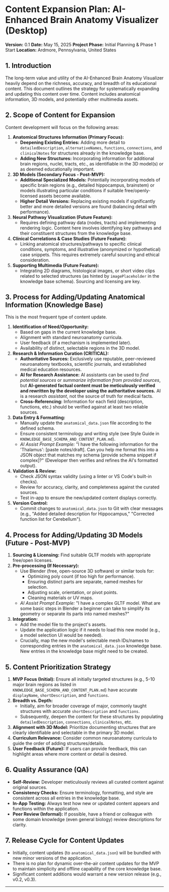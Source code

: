 # Content Expansion Plan: AI-Enhanced Brain Anatomy Visualizer (Desktop)

**Version:** 0.1
**Date:** May 15, 2025
**Project Phase:** Initial Planning & Phase 1 Start
**Location:** Ardmore, Pennsylvania, United States

## 1. Introduction

The long-term value and utility of the AI-Enhanced Brain Anatomy Visualizer heavily depend on the richness, accuracy, and breadth of its educational content. This document outlines the strategy for systematically expanding and updating this content over time. Content includes anatomical information, 3D models, and potentially other multimedia assets.

## 2. Scope of Content for Expansion

Content development will focus on the following areas:

1.  **Anatomical Structures Information (Primary Focus):**
    - **Deepening Existing Entries:** Adding more detail to `detailedDescription`, `alternativeNames`, `functions`, `connections`, and `clinicalNotes` for structures already in the knowledge base.
    - **Adding New Structures:** Incorporating information for additional brain regions, nuclei, tracts, etc., as identifiable in the 3D model(s) or as deemed educationally important.
2.  **3D Models (Secondary Focus - Post-MVP):**
    - **Additional Specialized Models:** Potentially incorporating models of specific brain regions (e.g., detailed hippocampus, brainstem) or models illustrating particular conditions if suitable free/openly-licensed assets become available.
    - **Higher Detail Versions:** Replacing existing models if significantly better and more detailed versions are found (balancing detail with performance).
3.  **Neural Pathway Visualization (Future Feature):**
    - Requires defining pathway data (nodes, tracts) and implementing rendering logic. Content here involves identifying key pathways and their constituent structures from the knowledge base.
4.  **Clinical Correlations & Case Studies (Future Feature):**
    - Linking anatomical structures/pathways to specific clinical conditions, symptoms, and illustrative (anonymized or hypothetical) case snippets. This requires extremely careful sourcing and ethical consideration.
5.  **Supporting Multimedia (Future Feature):**
    - Integrating 2D diagrams, histological images, or short video clips related to selected structures (as hinted by `imagePlaceholder` in the knowledge base schema). Sourcing and licensing are key.

## 3. Process for Adding/Updating Anatomical Information (Knowledge Base)

This is the most frequent type of content update.

1.  **Identification of Need/Opportunity:**
    - Based on gaps in the current knowledge base.
    - Alignment with standard neuroanatomy curricula.
    - User feedback (if a mechanism is implemented later).
    - Availability of distinct, selectable regions in the 3D model.
2.  **Research & Information Curation (CRITICAL):**
    - **Authoritative Sources:** Exclusively use reputable, peer-reviewed neuroanatomy textbooks, scientific journals, and established medical education resources.
    - **AI for Research Assistance:** AI assistants can be used to _find potential sources_ or _summarize information from provided sources_, but **AI-generated factual content must be meticulously verified and rewritten by the developer using the authoritative sources.** AI is a research _assistant_, not the source of truth for medical facts.
    - **Cross-Referencing:** Information for each field (description, functions, etc.) should be verified against at least two reliable sources.
3.  **Data Entry & Formatting:**
    - Manually update the `anatomical_data.json` file according to the defined schema.
    - Ensure consistent terminology and writing style (see Style Guide in `KNOWLEDGE_BASE_SCHEMA_AND_CONTENT_PLAN.md`).
    - _AI Assist Prompt Example:_ "I have the following information for the 'Thalamus': [paste notes/draft]. Can you help me format this into a JSON object that matches my schema [provide schema snippet if complex]?" (Developer then verifies and refines the AI's formatted output).
4.  **Validation & Review:**
    - Check JSON syntax validity (using a linter or VS Code's built-in checks).
    - Review for accuracy, clarity, and completeness against the curated sources.
    - Test in-app to ensure the new/updated content displays correctly.
5.  **Version Control:**
    - Commit changes to `anatomical_data.json` to Git with clear messages (e.g., "Added detailed description for Hippocampus," "Corrected function list for Cerebellum").

## 4. Process for Adding/Updating 3D Models (Future - Post-MVP)

1.  **Sourcing & Licensing:** Find suitable GLTF models with appropriate free/open licenses.
2.  **Pre-processing (If Necessary):**
    - Use Blender (free, open-source 3D software) or similar tools for:
      - Optimizing poly count (if too high for performance).
      - Ensuring distinct parts are separate, named meshes for selection.
      - Adjusting scale, orientation, or pivot points.
      - Cleaning materials or UV maps.
    - _AI Assist Prompt Example:_ "I have a complex GLTF model. What are some basic steps in Blender a beginner can take to simplify its geometry or separate its parts into named meshes?"
3.  **Integration:**
    - Add the model file to the project's assets.
    - Update the application logic if it needs to load this new model (e.g., a model selection UI would be needed).
    - Crucially, map the new model's selectable mesh IDs/names to corresponding entries in the `anatomical_data.json` knowledge base. New entries in the knowledge base might need to be created.

## 5. Content Prioritization Strategy

1.  **MVP Focus (Initial):** Ensure all initially targeted structures (e.g., 5-10 major brain regions as listed in `KNOWLEDGE_BASE_SCHEMA_AND_CONTENT_PLAN.md`) have accurate `displayName`, `shortDescription`, and `functions`.
2.  **Breadth vs. Depth:**
    - Initially, aim for broader coverage of major, commonly taught structures with accurate `shortDescription` and `functions`.
    - Subsequently, deepen the content for these structures by populating `detailedDescription`, `connections`, `clinicalNotes`, etc.
3.  **Alignment with 3D Model:** Prioritize documenting structures that are clearly identifiable and selectable in the primary 3D model.
4.  **Curriculum Relevance:** Consider common neuroanatomy curricula to guide the order of adding structures/details.
5.  **User Feedback (Future):** If users can provide feedback, this can highlight areas where more content or detail is desired.

## 6. Quality Assurance (QA)

- **Self-Review:** Developer meticulously reviews all curated content against original sources.
- **Consistency Checks:** Ensure terminology, formatting, and style are consistent across all entries in the knowledge base.
- **In-App Testing:** Always test how new or updated content appears and functions within the application.
- **Peer Review (Informal):** If possible, have a friend or colleague with some domain knowledge (even general biology) review descriptions for clarity.

## 7. Release Cycle for Content Updates

- Initially, content updates (to `anatomical_data.json`) will be bundled with new minor versions of the application.
- There is no plan for dynamic over-the-air content updates for the MVP to maintain simplicity and offline capability of the core knowledge base.
- Significant content additions would warrant a new version release (e.g., v0.2, v0.3).

---

